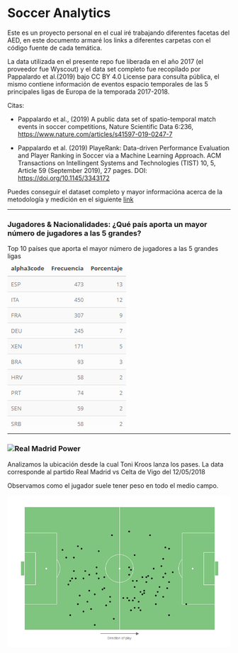 
# Soccer Analytics

Este es un proyecto personal en el cual iré trabajando diferentes facetas del AED, en este documento armaré los links a diferentes carpetas con el código fuente de cada temática.

La data utilizada en el presente repo fue liberada en el año 2017 (el proveedor fue Wyscout) y el data set completo fue recopilado por Pappalardo et al.(2019) bajo CC BY 4.0 License para consulta pública, el mismo contiene información de eventos espacio temporales de las 5 principales ligas de Europa de la temporada 2017-2018.

Citas:

- Pappalardo et al., (2019) A public data set of spatio-temporal match events in soccer competitions, Nature Scientific Data 6:236, https://www.nature.com/articles/s41597-019-0247-7

- Pappalardo et al. (2019) PlayeRank: Data-driven Performance Evaluation and Player Ranking in Soccer via a Machine Learning Approach. ACM Transactions on Intellingent Systems and Technologies (TIST) 10, 5, Article 59 (September 2019), 27 pages. DOI: https://doi.org/10.1145/3343172

Puedes conseguir el dataset completo y mayor informacióna acerca de la metodología y medición en el siguiente [link](https://figshare.com/collections/Soccer_match_event_dataset/4415000)

------------------------------------------------------------------------


### Jugadores & Nacionalidades: ¿Qué país aporta un mayor número de jugadores a las 5 grandes?

Top 10 países que aporta el mayor número de jugadores a las 5 grandes ligas

![Jugadores](/img/jugadores.png)

------------------------------------------------------------------------

### ![Real Madrid Power](https://github.com/Vic16/Soccer-Analytics/tree/master/Real%20Madrid%20Power%2020117)

Analizamos la ubicación desde la cual Toni Kroos lanza los pases. La data corresponde al partido Real Madrid vs Celta de Vigo del 12/05/2018

Observamos como el jugador suele tener peso en todo el medio campo. 

![](/img/Kroos_Pass_Performance.png)
